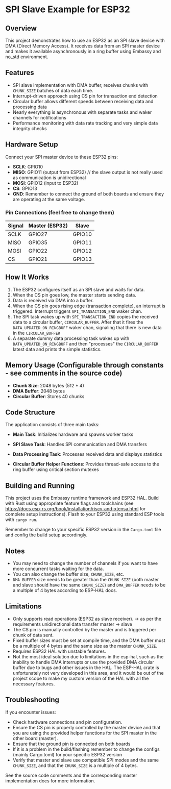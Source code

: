 # SPI Slave Example for ESP32

## Overview
This project demonstrates how to use an ESP32 as an SPI slave device with DMA (Direct Memory Access). It receives data from an SPI master device and makes it available asynchronously in a ring buffer using Embassy and no_std environment.

## Features
- SPI slave implementation with DMA buffer, receives chunks with `CHUNK_SIZE` batches of data each time.
- Interrupt-driven approach using CS pin for transaction end detection
- Circular buffer allows different speeds between receiving data and processing data
- Nearly everything is asynchronous with separate tasks and waker channels for notifications
- Performance monitoring with data rate tracking and very simple data integrity checks


## Hardware Setup
Connect your SPI master device to these ESP32 pins:
- **SCLK**: GPIO10
- **MISO**: GPIO11 (output from ESP32) // the slave output is not really used as communication is unidirectional
- **MOSI**: GPIO12 (input to ESP32)
- **CS**: GPIO13
- **GND**: Remember to connect the ground of both boards and ensure they are operating at the same voltage.

### Pin Connections (feel free to change them)
| Signal | Master (ESP32) | Slave |
|--------|----------------|-------|
| SCLK   | GPIO27         | GPIO10|
| MISO   | GPIO35         | GPIO11|
| MOSI   | GPIO22         | GPIO12|
| CS     | GPIO21         | GPIO13|

## How It Works
1. The ESP32 configures itself as an SPI slave and waits for data.
2. When the CS pin goes low, the master starts sending data.
3. Data is received via DMA into a buffer.
4. When the CS pin goes rising edge (transaction complete), an interrupt is triggered. Interrupt triggers `SPI_TRANSACTION_END` waker chan.
5. The SPI task wakes up with `SPI_TRANSACTION_END` copies the received data to a circular buffer, `CIRCULAR_BUFFER`. After that it fires the `DATA_UPDATED_ON_RINGBUFF` waker chan, signaling that there is new data in the `CIRCULAR_BUFFER`
6. A separate dummy data processing task wakes up with `DATA_UPDATED_ON_RINGBUFF` and then "processes" the `CIRCULAR_BUFFER` latest data and prints the simple statistics.

## Memory Usage (Configurable through constants - see comments in the source code)
- **Chunk Size**: 2048 bytes (512 * 4)
- **DMA Buffer**: 2048 bytes
- **Circular Buffer**: Stores 40 chunks 

## Code Structure
The application consists of three main tasks:
- **Main Task**: Initializes hardware and spawns worker tasks
- **SPI Slave Task**: Handles SPI communication and DMA transfers
- **Data Processing Task**: Processes received data and displays statistics

- **Circular Buffer Helper Functions**: Provides thread-safe access to the ring buffer using critical section mutexes

## Building and Running
This project uses the Embassy runtime framework and ESP32 HAL. Build with Rust using appropriate feature flags and toolchains (see https://docs.esp-rs.org/book/installation/riscv-and-xtensa.html for complete setup instructions). Flash to your ESP32 using standard ESP tools with `cargo run`.

Remember to change to your specific ESP32 version in the `Cargo.toml` file and config the build setup accordingly.

## Notes
- You may need to change the number of channels if you want to have more concurrent tasks waiting for the data.
- You can also change the buffer size, `CHUNK_SIZE`, etc.
- `DMA_BUFFER` size needs to be greater than the `CHUNK_SIZE` (both master and slave should have the same `CHUNK_SIZE`) and `DMA_BUFFER` needs to be a multiple of 4 bytes according to ESP-HAL docs.

## Limitations
- Only supports read operations (ESP32 as slave receiver). ->  as per the requirements unidirectional data transfer master -> slave
- The CS pin is manually controlled by the master and is triggered per chunk of data sent.
- Fixed buffer sizes must be set at compile time, and the DMA buffer must be a multiple of 4 bytes and the same size as the master `CHUNK_SIZE`.
- Requires ESP32 HAL with unstable features.
- Not the most ideal solution due to limitations in the esp-hal, such as the inability to handle DMA interrupts or use the provided DMA circular buffer due to bugs and other issues in the HAL. The ESP-HAL crate is unfortunately not very developed in this area, and it would be out of the project scope to make my custom version of the HAL with all the necessary features.

## Troubleshooting
If you encounter issues:
- Check hardware connections and pin configuration.
- Ensure the CS pin is properly controlled by the master device and that you are using the provided helper functions for the SPI master in the other board (master).
- Ensure that the ground pin is connected on both boards
- If it is a problem in the build/flashing remember to change the configs (mainly Cargo.toml) for your specific ESP32 version
- Verify that master and slave use compatible SPI modes and the same `CHUNK_SIZE`, and that the `CHUNK_SIZE` is a multiple of 4 bytes.


See the source code comments and the corresponding master implementation docs for more information.
